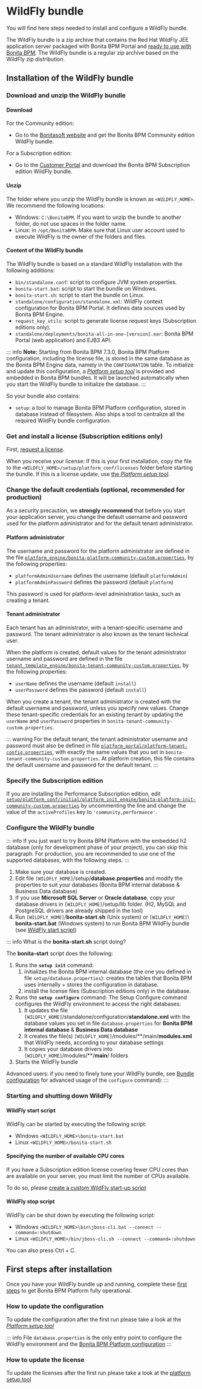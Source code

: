 # WildFly bundle

You will find here steps needed to install and configure a WildFly bundle.

The WildFly bundle is a zip archive that contains the Red Hat WildFly JEE application server packaged with Bonita BPM Portal and [ready to use with Bonita BPM](BonitaBPM_platform_setup.md#platform_setup_tool).
The WildFly bundle is a regular zip archive based on the WildFly zip distribution.

## Installation of the WildFly bundle

### Download and unzip the WildFly bundle

<a id="download" />

#### Download

For the Community edition:

* Go to the [Bonitasoft website](http://www.bonitasoft.com/downloads-v2) and get the Bonita BPM Community edition WildFly bundle.

For a Subscription edition:

* Go to the [Customer Portal](https://customer.bonitasoft.com/download/request) and download the Bonita BPM Subscription edition WildFly bundle.

#### Unzip

The folder where you unzip the WildFly bundle is known as _`<WILDFLY_HOME>`_. We recommend the following locations:

* Windows: `C:\BonitaBPM`. If you want to unzip the bundle to another folder, do not use spaces in the folder name. 
* Linux: in `/opt/BonitaBPM`. Make sure that Linux user account used to execute WildFly is the owner of the folders and files.

#### Content of the WildFly bundle

The WildFly bundle is based on a standard WildFly installation with the following additions:

* `bin/standalone.conf`: script to configure JVM system properties.
* `bonita-start.bat`: script to start the bundle on Windows.
* `bonita-start.sh`: script to start the bundle on Linux.
* `standalone/configuration/standalone.xml`: WildFly context configuration for Bonita BPM Portal. It defines data sources used by Bonita BPM Engine.
* `request_key_utils`: script to generate license request keys (Subscription editions only).
* `standalone/deployments/bonita-all-in-one-[version].ear`: Bonita BPM Portal (web application) and EJB3 API.

::: info
**Note:** Starting from Bonita BPM 7.3.0, Bonita BPM Platform configuration, including the license file, is stored in the same database as the Bonita BPM Engine data, namely in the `CONFIGURATION` table.
To initialize and update this configuration, a [*Platform setup tool*](BonitaBPM_platform_setup.md) is provided and embedded in Bonita BPM bundles. 
It will be launched automatically when you start the WildFly bundle to initialize the database.
:::

So your bundle also contains:

* `setup`: a tool to manage Bonita BPM Platform configuration, stored in database instead of filesystem. Also ships a tool to centralize all the required WildFly bundle configuration.


### Get and install a license (Subscription editions only)

First, [request a license](licenses.md).

<a id="license" />

When you receive your license:
If this is your first installation, copy the file to the `<WILDFLY_HOME>/setup/platform_conf/licenses` folder before starting the bundle.
If this is a license update, use [the *Platform setup tool*](BonitaBPM_platform_setup.md#update_platform_conf).


### Change the default credentials (optional, recommended for production)

As a security precaution, we **strongly recommend** that before you start your application server, you change the default username and password used for the platform administrator and for the default tenant administrator.

#### Platform administrator

The username and password for the platform administrator are defined in the file [`platform_engine/bonita-platform-community-custom.properties`](BonitaBPM_platform_setup.md), by the following properties:

* `platformAdminUsername` defines the username (default `platformAdmin`)
* `platformAdminPassword` defines the password (default `platform`)

This password is used for platform-level administration tasks, such as creating a tenant.

#### Tenant administrator

Each tenant has an administrator, with a tenant-specific username and password. The tenant administrator is also known as the tenant technical user.

When the platform is created, default values for the tenant administrator username and password are defined in the file [`tenant_template_engine/bonita-tenant-community-custom.properties`](BonitaBPM_platform_setup.md), by the following properties:

* `userName` defines the username (default `install`)
* `userPassword` defines the password (default `install`)

When you create a tenant, the tenant administrator is created with the default username and password, unless you specify new values. 
Change these tenant-specific credentials for an existing tenant by updating the `userName` and `userPassword` properties in `bonita-tenant-community-custom.properties`.

::: warning
For the default tenant, the tenant administrator username and password must also be defined in file [`platform_portal/platform-tenant-config.properties`](BonitaBPM_platform_setup.md), with exactly the same values that you set in `bonita-tenant-community-custom.properties`.
At platform creation, this file contains the default username and password for the default tenant. 
:::


<a id="edition_specification" />

### Specify the Subscription edition

If you are installing the Performance Subscription edition, edit [`setup/platform_conf/initial/platform_init_engine/bonita-platform-init-community-custom.properties`](BonitaBPM_platform_setup.md) by uncommenting the line and change the value of the `activeProfiles` key to `'community,performance'`.


<a id="configuration" />

### Configure the WildFly bundle

::: info
If you just want to try Bonita BPM Platform with the embedded h2 database (only for development phase of your project), you can skip this paragraph.
For production, you are recommended to use one of the supported databases, with the following steps.
:::

1. Make sure your database is created.
2. Edit file `[WILDFLY_HOME]`/setup/**database.properties** and modify the properties to suit your databases (Bonita BPM internal database & Business Data database)
3. If you use **Microsoft SQL Server** or **Oracle database**, copy your database drivers in `[WILDFLY_HOME]`/setup/lib folder. (H2, MySQL and PostgreSQL drivers are already shipped in the tool)
4. Run `[WILDFLY_HOME]`/**bonita-start.sh** (Unix system) or `[WILDFLY_HOME]`\ **bonita-start.bat** (Windows system) to run Bonita BPM WildFly bundle (see [WildFly start script](#wildfly_start))


::: info
What is the **bonita-start.sh** script doing?

The **bonita-start** script does the following:

1. Runs the **`setup init`** command:
    1. initializes the Bonita BPM internal database (the one you defined in file `setup/database.properties`): creates the tables that Bonita BPM uses internally + stores the configuration in database.
    2. install the license files (Subscription editions only) in the database.
2. Runs the **`setup configure`** command:
    The Setup Configure command configures the WildFly environment to access the right databases:
    1. It updates the file `[WILDFLY_HOME]`/standalone/configuration/**standalone.xml** with the database values you set in file `database.properties` for **Bonita BPM internal database** & **Business Data database**
    2. It creates the file(s) `[WILDFLY_HOME]`/modules/**/main/**modules.xml** that WildFly needs, according to your database settings
    3. It copies your database drivers into `[WILDFLY_HOME]`/modules/**/**main**/ folders
3. Starts the WildFly bundle

Advanced users: if you need to finely tune your WildFly bundle, see [Bundle configuration](BonitaBPM_platform_setup.md#run_bundle_configure) for advanced usage of the `configure` command):
:::

<a id="start" />

### Starting and shutting down WildFly

<a id="wildfly_start" />

#### WildFly start script

WildFly can be started by executing the following script:

* Windows `<WILDFLY_HOME>\bonita-start.bat`
* Linux `<WILDFLY_HOME>/bonita-start.sh`

#### Specifying the number of available CPU cores

If you have a Subscription edition license covering fewer CPU cores than are available on your server, you must limit the number of CPUs available.

To do so, please [create a custom WildFly start-up script](specify-cpu-cores.md)

#### WildFly stop script

WildFly can be shut down by executing the following script:

* Windows `<WILDFLY_HOME>\bin\jboss-cli.bat --connect --command=:shutdown`
* Linux `<WILDFLY_HOME>/bin/jboss-cli.sh --connect --command=:shutdown`

You can also press Ctrl + C.



## First steps after installation

Once you have your WildFly bundle up and running, complete these [first steps](first-steps-after-setup.md) to get Bonita BPM Platform fully operational.

### How to update the configuration
To update the configuration after the first run please take a look at the [*Platform setup tool*](BonitaBPM_platform_setup.md#update_platform_conf)

::: info
File `database.properties` is the only entry point to configure the WildFly environment and the
[Bonita BPM Platform configuration](BonitaBPM_platform_setup.md#configure_tool)
:::

### How to update the license
To update the licenses after the first run please take a look at the [platform setup tool](BonitaBPM_platform_setup.md#update_platform_conf)
